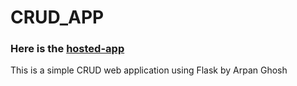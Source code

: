 # CRUD_APP
### Here is the [hosted-app](https://arpan-crud-app.herokuapp.com/)

This is a simple CRUD web application using Flask by Arpan Ghosh
